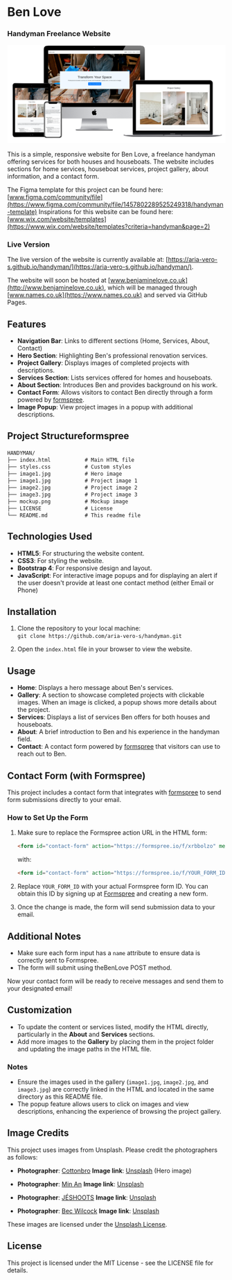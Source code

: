 # Ben Love
### Handyman Freelance Website

![Website Mockup](mockup.png)

This is a simple, responsive website for Ben Love, a freelance handyman offering services for both houses and houseboats. The website includes sections for home services, houseboat services, project gallery, about information, and a contact form.

The Figma template for this project can be found here: [www.figma.com/community/file](https://www.figma.com/community/file/1457802289525249318/handyman-template)
Inspirations for this website can be found here: [www.wix.com/website/templates](https://www.wix.com/website/templates?criteria=handyman&page=2)

### Live Version

The live version of the website is currently available at: [https://aria-vero-s.github.io/handyman/](https://aria-vero-s.github.io/handyman/).

The website will soon be hosted at [www.benjaminelove.co.uk](http://www.benjaminelove.co.uk), which will be managed through [www.names.co.uk](https://www.names.co.uk) and served via GitHub Pages.

## Features

- **Navigation Bar**: Links to different sections (Home, Services, About, Contact)
- **Hero Section**: Highlighting Ben's professional renovation services.
- **Project Gallery**: Displays images of completed projects with descriptions.
- **Services Section**: Lists services offered for homes and houseboats.
- **About Section**: Introduces Ben and provides background on his work.
- **Contact Form**: Allows visitors to contact Ben directly through a form powered by [formspree](http://www.formspree.io).
- **Image Popup**: View project images in a popup with additional descriptions.

## Project Structureformspree
```plaintext
HANDYMAN/
├── index.html           # Main HTML file
├── styles.css           # Custom styles
├── image1.jpg           # Hero image
├── image1.jpg           # Project image 1
├── image2.jpg           # Project image 2
├── image3.jpg           # Project image 3
├── mockup.png           # Mockup image
├── LICENSE              # License
└── README.md            # This readme file
```

## Technologies Used

- **HTML5**: For structuring the website content.
- **CSS3**: For styling the website.
- **Bootstrap 4**: For responsive design and layout.
- **JavaScript**: For interactive image popups and for displaying an alert if the user doesn't provide at least one contact method (either Email or Phone)

## Installation

1. Clone the repository to your local machine:  
   `git clone https://github.com/aria-vero-s/handyman.git`

2. Open the `index.html` file in your browser to view the website.

## Usage

- **Home**: Displays a hero message about Ben's services.
- **Gallery**: A section to showcase completed projects with clickable images. When an image is clicked, a popup shows more details about the project.
- **Services**: Displays a list of services Ben offers for both houses and houseboats.
- **About**: A brief introduction to Ben and his experience in the handyman field.
- **Contact**: A contact form powered by [formspree](http://www.formspree.io) that visitors can use to reach out to Ben.

## Contact Form (with Formspree)

This project includes a contact form that integrates with [formspree](http://www.formspree.io) to send form submissions directly to your email.

### How to Set Up the Form

1. Make sure to replace the Formspree action URL in the HTML form:
    ```html
    <form id="contact-form" action="https://formspree.io/f/xrbbolzo" method="POST">
    ```
    with:
    ```html
    <form id="contact-form" action="https://formspree.io/f/YOUR_FORM_ID" method="POST">
    ```

2. Replace `YOUR_FORM_ID` with your actual Formspree form ID. You can obtain this ID by signing up at [Formspree](https://formspree.io/) and creating a new form.

3. Once the change is made, the form will send submission data to your email.

## Additional Notes

- Make sure each form input has a `name` attribute to ensure data is correctly sent to Formspree.
- The form will submit using theBenLove POST method.

Now your contact form will be ready to receive messages and send them to your designated email!

## Customization

- To update the content or services listed, modify the HTML directly, particularly in the **About** and **Services** sections.
- Add more images to the **Gallery** by placing them in the project folder and updating the image paths in the HTML file.

### Notes

- Ensure the images used in the gallery (`image1.jpg`, `image2.jpg`, and `image3.jpg`) are correctly linked in the HTML and located in the same directory as this README file.
- The popup feature allows users to click on images and view descriptions, enhancing the experience of browsing the project gallery.

## Image Credits

This project uses images from Unsplash. Please credit the photographers as follows:

- **Photographer**: [Cottonbro](https://unsplash.com/@cottonbro) **Image link**: [Unsplash](https://unsplash.com/photos/PxlKOcj0a3Q) (Hero image)

- **Photographer**: [Min An](https://unsplash.com/@minan) **Image link**: [Unsplash](https://unsplash.com/photos/xtFMDRhU8Lo)

- **Photographer**: [JÉSHOOTS](https://unsplash.com/@jshoots) **Image link**: [Unsplash](https://unsplash.com/photos/48mTwDzizqE)

- **Photographer**: [Bec Wilcock](https://unsplash.com/@becwilcock) **Image link**: [Unsplash](https://unsplash.com/photos/xC3cHbp4XJE)

These images are licensed under the [Unsplash License](https://unsplash.com/license).


## License

This project is licensed under the MIT License - see the LICENSE file for details.
